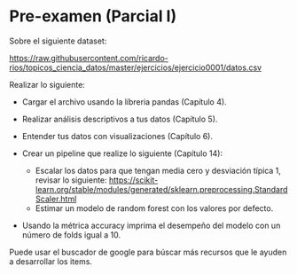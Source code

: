 # Pre-examen (Parcial I) 

Sobre el siguiente dataset: 

https://raw.githubusercontent.com/ricardo-rios/topicos_ciencia_datos/master/ejercicios/ejercicio0001/datos.csv

Realizar lo siguiente: 

* Cargar el archivo usando la líbreria pandas (Capítulo 4). 
* Realizar análisis descriptivos a tus datos (Capítulo 5).
* Entender tus datos con visualizaciones (Capítulo 6).
* Crear un pipeline que realize lo siguiente (Capítulo 14): 
   * Escalar los datos para que tengan media cero y desviación típica 1, revisar lo siguiente: https://scikit-learn.org/stable/modules/generated/sklearn.preprocessing.StandardScaler.html
   * Estimar un modelo de random forest con los valores por defecto.

* Usando la métrica accuracy imprima el desempeño del modelo con un número de folds igual a 10.  
 
Puede usar el buscador de google para búscar más recursos
que le ayuden a desarrollar los items.





